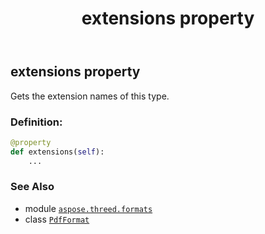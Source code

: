 ﻿---
title: extensions property
second_title: Aspose.3D for Python via .NET API References
description: 
type: docs
weight: 630
url: /python-net/aspose.threed.formats/pdfformat/extensions/
is_root: false
---

## extensions property


Gets the extension names of this type.
### Definition:
```python
@property
def extensions(self):
    ...
```

### See Also
* module [`aspose.threed.formats`](../../)
* class [`PdfFormat`](/3d/python-net/aspose.threed.formats/pdfformat)
